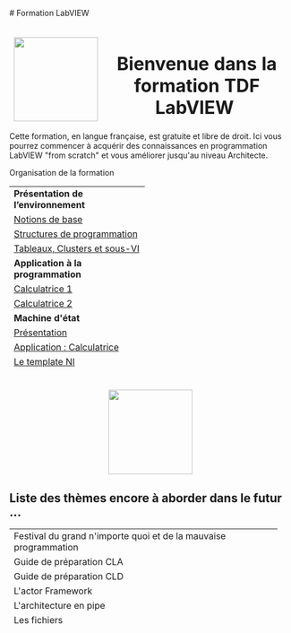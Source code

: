 <p># Formation LabVIEW</p>
<p></p>
<table style="height: 171px;">
<thead>
<tr style="height: 153px;">
<td style="height: 153px; width: 150px;"><a href="http://www.technologies-france.com"><img src="https://avatars.githubusercontent.com/u/72153904?s=200&amp;v=4" width="150" height="150" alt="" /></a></td>
<td style="height: 153px; width: 608.958px;">
<h1 dir="auto" style="text-align: center;"><strong>Bienvenue dans la formation TDF LabVIEW&nbsp;</strong></h1>
</td>
</tr>
</thead>
</table>
<p>Cette formation, en langue fran&ccedil;aise, est gratuite et libre de droit. Ici vous pourrez commencer &agrave; acqu&eacute;rir des connaissances en programmation LabVIEW "from scratch" et vous am&eacute;liorer jusqu'au niveau Architecte.</p>
<p dir="auto">Organisation de la formation</p>
<table border="0" style="height: 324px; width: 47.9902%; border-collapse: collapse;">
<tbody>
<tr style="height: 18px;">
<td style="width: 69.2755%; height: 18px;"><strong>Pr&eacute;sentation de l&rsquo;environnement</strong></td>
</tr>
<tr style="height: 18px;">
<td style="width: 69.2755%; height: 18px;"><a href="/I - Pr&eacute;sentation de l&rsquo;environnement LabVIEW et notions de base/">Notions de base</a></td>
</tr>
<tr style="height: 18px;">
<td style="width: 69.2755%; height: 18px;"><a href="/II - Pr&eacute;sentation des Structures/">Structures de programmation</a></td>
</tr>
<tr style="height: 18px;">
<td style="width: 69.2755%; height: 18px;"><a href="/III - Pr&eacute;sentation des Tableaux, Cluster et sous-VI/">Tableaux, Clusters et sous-VI</a></td>
</tr>
<tr style="height: 18px;">
<td style="width: 69.2755%; height: 18px;"><strong>Application &agrave; la programmation</strong></td>
</tr>
<tr style="height: 18px;">
<td style="width: 69.2755%; height: 18px;"><a href="/IV - Application &agrave; la programmation - Calculatrice 1/">Calculatrice 1</a></td>
</tr>
<tr style="height: 18px;">
<td style="width: 69.2755%; height: 18px;"><a href="/V - Application &agrave; la programmation - Calculatrice 2/">Calculatrice 2</a></td>
</tr>
<tr style="height: 18px;">
<td style="width: 69.2755%; height: 18px;"><strong>Machine d'&eacute;tat</strong></td>
</tr>
<tr style="height: 18px;">
<td style="width: 69.2755%; height: 18px;"><a href="/VI - Machine d'&eacute;tat, pr&eacute;sentation/">Pr&eacute;sentation </a></td>
</tr>
<tr style="height: 18px;">
<td style="width: 69.2755%; height: 18px;"><a href="/VII - Machine d'&eacute;tat, Application Calculatrice/">Application : Calculatrice</a></td>
</tr>
<tr style="height: 18px;">
<td style="width: 69.2755%; height: 18px;"><a href="/VIII - Machine d'&eacute;tat, le template NI/">Le template NI</a></td>
</tr>
<tr style="height: 18px;">
<td style="width: 69.2755%; height: 18px;"><strong>Queue message handler (QMH)</strong></td>
</tr>
<tr style="height: 18px;">
<td style="width: 69.2755%; height: 18px;"><a href="/IX - Queue message handler (QMH)/">Pr&eacute;sentation</a></td>
</tr>
<tr style="height: 18px;">
<td style="width: 69.2755%; height: 18px;"><a href="/X - Queue message handler - QMH - Calculatrice 1/">Application : Calculatrice 1</a></td>
</tr>
<tr style="height: 18px;">
<td style="width: 69.2755%; height: 18px;"><a href="/XI - Queue message handler - QMH - Calculatrice 2/">Application : Calculatrice 2 (multithread)</a></td>
</tr>
<tr style="height: 18px;">
<td style="width: 69.2755%; height: 18px;"><strong><span>Functional Global Variable</span> (FGV)</strong></td>
</tr>
<tr style="height: 18px;">
<td style="width: 69.2755%; height: 18px;"><a href="/XII - FGV, pr&eacute;sentation/">Pr&eacute;sentation</a></td>
</tr>
<tr style="height: 18px;">
<td style="width: 69.2755%; height: 18px;"><a href="/XIII - FGV - Chronom&egrave;tre/">Application : Le chronom&egrave;tre</a></td>
</tr>
</tbody>
</table>
<p></p>
<h1 dir="auto" style="text-align: center;"><a href="http://www.ni.com"><img src="https://www.technologies-france.com/wp-content/uploads/2022/05/LV_Logo_PowerdBy_centered-wide.png" width="150" height="151" alt="" /></a></h1>
<p></p>
<h2 dir="auto" id="h_5420981842591655104642044"><strong>Liste des th&egrave;mes encore &agrave; aborder dans le futur ...&nbsp;</strong></h2>
<table width="188" style="width: 479px; height: 180px;">
<tbody>
<tr style="height: 36px;">
<td style="width: 470.347px; height: 36px;">Festival du grand n'importe quoi et de la mauvaise programmation</td>
</tr>
<tr style="height: 18px;">
<td style="width: 470.347px; height: 18px;">Guide de pr&eacute;paration CLA</td>
</tr>
<tr style="height: 18px;">
<td style="width: 470.347px; height: 18px;">Guide de pr&eacute;paration CLD</td>
</tr>
<tr style="height: 18px;">
<td style="width: 470.347px; height: 18px;">L'actor Framework</td>
</tr>
<tr style="height: 18px;">
<td style="width: 470.347px; height: 18px;">L'architecture en pipe&nbsp;</td>
</tr>
<tr style="height: 18px;">
<td style="width: 470.347px; height: 18px;">Les fichiers&nbsp;</td>
</tr>
<tr style="height: 18px;">
<td style="width: 470.347px; height: 18px;">Les objets</td>
</tr>
<tr style="height: 18px;">
<td style="width: 470.347px; height: 18px;">Pointeur et gestion de la m&eacute;moire bas niveau sous LabVIEW</td>
</tr>
</tbody>
</table>
